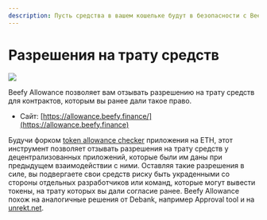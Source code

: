 ```yaml
---
description: Пусть средства в вашем кошельке будут в безопасности с Beefy Allowance.
---
```


# Разрешения на трату средств

![](../.gitbook/assets/allowance.png)

Beefy Allowance позволяет вам отзывать разрешению на трату средств для контрактов, которым вы ранее дали такое право.

* Сайт: [https://allowance.beefy.finance/](https://allowance.beefy.finance)

Будучи форком [token allowance checker](https://tac.dappstar.io/#/) приложения на ETH, этот инструмент позволяет отзывать разрешения на трату средств у децентрализованных приложений, которые были им даны при предыдущем взаимодействии с ними. Оставляя такие разрешения в силе, вы подвергаете свои средств риску быть украденными со стороны отдельных разработчиков или команд, которые могут вывести токены, на трату которых вы дали согласие ранее. Beefy Allowance похож на аналогичные решения от Debank, например Approval tool и на [unrekt.net](https://app.unrekt.net).
